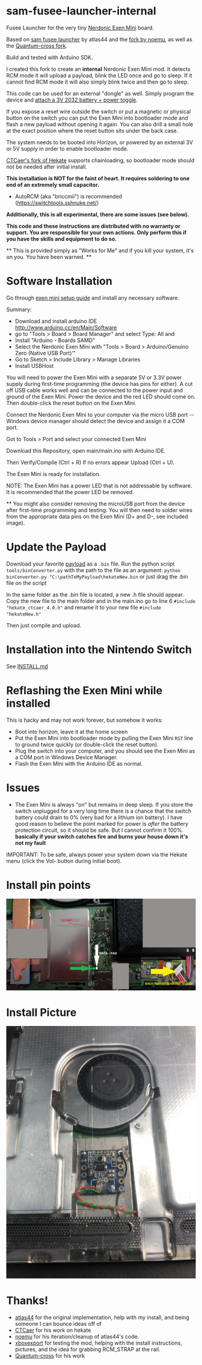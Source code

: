 

# sam-fusee-launcher-internal

Fusee Launcher for the very tiny [Nerdonic Exen Mini](https://nerdonic.com/products/exen/mini) board.

Based on [sam fusee launcher](https://github.com/atlas44/sam-fusee-launcher) by atlas44 and the [fork by noemu](https://github.com/noemu/sam-fusee-launcher), as well as the [Quantum-cross fork](https://github.com/Quantum-cross/sam-fusee-launcher-internal).

Build and tested with Arduino SDK.

I created this fork to create an **internal** Nerdonic Exen Mini mod. It detects
RCM mode it will upload a payload, blink the LED once and go to sleep. If it cannot find RCM mode
it will also simply blink twice and then go to sleep.

This code can be used for an external "dongle" as well. Simply program the device and [attach a 3V 2032 battery + power toggle](https://www.adafruit.com/product/1871).

If you expose a reset wire outside the switch or put a magnetic or physical
button on the switch you can put the Exen Mini into bootloader mode and flash a
new payload without opening it again. You can also drill a small hole at the
exact position where the reset button sits under the back case.

The system needs to be booted into Horizon, or powered by an external 3V or 5V supply in order to enable bootloader mode.

[CTCaer's fork of Hekate](https://github.com/CTCaer/hekate) supports chainloading,
so bootloader mode should not be needed after initial install.

**This installation is NOT for the faint of heart. It requires soldering to one
end of an extremely small capacitor.**

* AutoRCM (aka "briccmii") is recommended (https://switchtools.sshnuke.net/)

**Additionally, this is all experimental, there are some issues (see below).**

**This code and these instructions are distributed with no warranty or support.
You are responsible for your own actions. Only perform this if you have the
skills and equipment to do so.**

** This is provided simply as "Works for Me" and if you kill your system, it's on you. You have been warned. **

# Software Installation

Go through [exen mini setup guide](https://nerdonic.com/pages/products/exen/mini/downloads/exen_mini_setup.pdf) and install any necessary software.

Summary:
* Download and install arduino IDE http://www.arduino.cc/en/Main/Software
* go to "Tools > Board > Board Manager" and select Type: All and
* Install "Arduino - Boards SAMD"
* Select the Nerdonic Exen Mini with "Tools > Board > Arduino/Genuino Zero (Native USB Port)’"
* Go to Sketch > Include Library > Manage Libraries
* Install USBHost

You will need to power the Exen Mini with a separate 5V or 3.3V power supply during first-time programming (the device has pins for either). A cut off USB cable works well and can be connected to the power input and ground of the Exen Mini. Power the device and the red LED should come on. Then double-click the reset button on the Exen Mini.

Connect the Nerdonic Exen Mini to your computer via the micro USB port -- Windows device manager should detect the device and assign it a COM port.

Got to Tools > Port and select your connected Exen Mini

Download this Repository, open main/main.ino with Arduino IDE.

Then Verify/Compile (Ctrl + R)
If no errors appear
Upload (Ctrl + U).

The Exen Mini is ready for installation.

NOTE: The Exen Mini has a power LED that is not addressable by software. It is recommended that the power LED be removed.

** You might also consider removing the microUSB port from the device after first-time programming and testing. You
will then need to solder wires from the appropriate data pins on the Exen Mini (D+ and D-, see included image).

# Update the Payload
Download your favorite [payload](https://github.com/CTCaer/hekate/releases) as a `.bin` file.
Run the python script `tools/binConverter.py` with the path to the file as an argument:
`python binConverter.py "C:\pathToMyPayload\hekateNew.bin` or just drag the .bin file on the script

In the same folder as the .bin file is located, a new .h file should appear. Copy the new file to the main folder and in the main.ino go to line 6 `#include "hekate_ctcaer_4.0.h"` and rename it to your new file `#include "hekateNew.h"`

Then just compile and upload.

# Installation into the Nintendo Switch

See [INSTALL.md](INSTALL.md)

# Reflashing the Exen Mini while installed

This is hacky and may not work forever, but somehow it works:

* Boot into horizon, leave it at the home screen
* Put the Exen Mini into bootloader mode by pulling the Exen Mini `RST` line to ground
  twice quickly (or double-click the reset button).
* Plug the switch into your computer, and you should see
  the Exen Mini as a COM port in Windows Device Manager.
* Flash the Exen Mini with the Arduino IDE as normal.

# Issues

* The Exen Mini is always "on" but remains in deep sleep. If you store the switch
  unplugged for a very long time there is a chance that the switch battery
could drain to 0% (very bad for a lithium ion battery). I have good reason to
believe the point marked for power is *after* the battery protection circuit,
so it should be safe. But I cannot confirm it 100%. **basically if your switch
catches fire and burns your house down it's not my fault**

IMPORTANT: To be safe, always power your system down via the Hekate menu (click the Vol- button during initial boot).

# Install pin points

![solder points](images/trinket-install-points.jpg)

# Install Picture 

![installation](images/blockfeed-install.jpg)

# Thanks!

* [atlas44](https://github.com/atlas44/sam-fusee-launcher) for the original
  implementation, help with my install, and being someone I can bounce ideas
off of
* [CTCaer](https://github.com/CTCaer/hekate) for his work on hekate
* [noemu](https://github.com/noemu/sam-fusee-launcher) for his
  iteration/cleanup of atlas44's code.
* [xboxexport](https://www.youtube.com/user/xboxexpert) for testing the mod,
  helping with the install instructions, pictures, and the idea for grabbing
RCM_STRAP at the rail.
* [Quantum-cross](https://github.com/Quantum-cross) for his work

